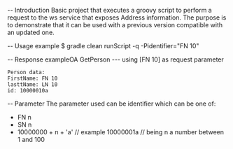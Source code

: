 -- Introduction
Basic project that executes a groovy script to perform a request to the ws service that exposes Address information.
The purpose is to demonstrate that it can be used with a previous version compatible with an updated one.

-- Usage example
$ gradle clean runScript -q -Pidentifier="FN 10"

-- Response exampleOA
GetPerson --- using [FN 10] as request parameter

	Person data:
	FirstName: FN 10
	lasttName: LN 10
	id: 10000010a

-- Parameter
The parameter used can be identifier which can be one of:
* FN n   
* SN n
* 10000000 + n + 'a' // example 10000001a
// being n a number between 1 and 100
